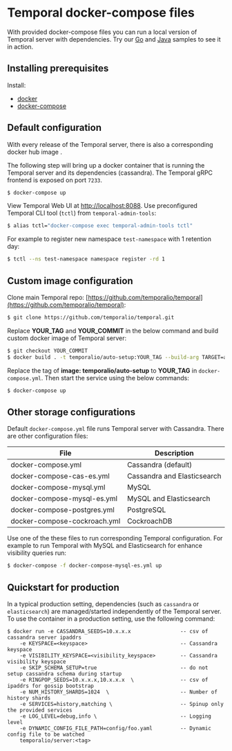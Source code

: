 # Temporal docker-compose files

With provided docker-compose files you can run a local version of Temporal server with dependencies.
Try our [Go](https://github.com/temporalio/samples-go) and [Java](https://github.com/temporalio/samples-java) samples to see it in action.

## Installing prerequisites

Install:
  * [docker](https://docs.docker.com/engine/installation/)
  * [docker-compose](https://docs.docker.com/compose/install/)

## Default configuration

With every release of the Temporal server, there is also a corresponding
docker hub image .

The following step will bring up a docker container that is running the Temporal server
and its dependencies (cassandra). The Temporal gRPC frontend is exposed on port `7233`.

```bash
$ docker-compose up
```

View Temporal Web UI at [http://localhost:8088](http://localhost:8088).
Use preconfigured Temporal CLI tool (`tctl`) from `temporal-admin-tools`:
```bash
$ alias tctl="docker-compose exec temporal-admin-tools tctl"
```
For example to register new namespace `test-namespace` with 1 retention day:
```bash
$ tctl --ns test-namespace namespace register -rd 1
```

## Custom image configuration

Clone main Temporal repo: [https://github.com/temporalio/temporal](https://github.com/temporalio/temporal):
```bash
$ git clone https://github.com/temporalio/temporal.git
```

Replace **YOUR_TAG** and **YOUR_COMMIT** in the below command and build custom docker image of Temporal server:
```bash
$ git checkout YOUR_COMMIT
$ docker build . -t temporalio/auto-setup:YOUR_TAG --build-arg TARGET=auto-setup
```
Replace the tag of **image: temporalio/auto-setup** to **YOUR_TAG** in `docker-compose.yml`.
Then start the service using the below commands:
```bash
$ docker-compose up
```

## Other storage configurations

Default `docker-compose.yml` file runs Temporal server with Cassandra. There are other configuration files:

| File                         | Description |
|------------------------------|-------------|
| docker-compose.yml           | Cassandra (default) |
| docker-compose-cas-es.yml    | Cassandra and Elasticsearch |
| docker-compose-mysql.yml     | MySQL |
| docker-compose-mysql-es.yml  | MySQL and Elasticsearch |
| docker-compose-postgres.yml  | PostgreSQL |
| docker-compose-cockroach.yml | CockroachDB |

Use one of the these files to run corresponding Temporal configuration. For example to run Temporal with MySQL
and Elasticsearch for enhance visibility queries run:

```bash
$ docker-compose -f docker-compose-mysql-es.yml up
```

## Quickstart for production

In a typical production setting, dependencies (such as `cassandra` or `elasticsearch`) are managed/started independently of the Temporal server.
To use the container in a production setting, use the following command:

```plain
$ docker run -e CASSANDRA_SEEDS=10.x.x.x                -- csv of cassandra server ipaddrs
    -e KEYSPACE=<keyspace>                              -- Cassandra keyspace
    -e VISIBILITY_KEYSPACE=<visibility_keyspace>        -- Cassandra visibility keyspace
    -e SKIP_SCHEMA_SETUP=true                           -- do not setup cassandra schema during startup
    -e RINGPOP_SEEDS=10.x.x.x,10.x.x.x  \               -- csv of ipaddrs for gossip bootstrap
    -e NUM_HISTORY_SHARDS=1024  \                       -- Number of history shards
    -e SERVICES=history,matching \                      -- Spinup only the provided services
    -e LOG_LEVEL=debug,info \                           -- Logging level
    -e DYNAMIC_CONFIG_FILE_PATH=config/foo.yaml         -- Dynamic config file to be watched
    temporalio/server:<tag>
```
